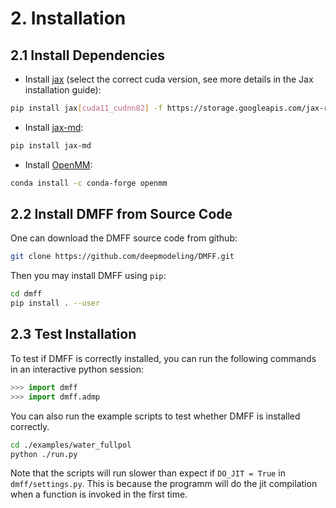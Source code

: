 # 2. Installation
## 2.1 Install Dependencies
+ Install [jax](https://github.com/google/jax) (select the correct cuda version, see more details in the Jax installation guide):
```bash
pip install jax[cuda11_cudnn82] -f https://storage.googleapis.com/jax-releases/jax_releases.html
```
+ Install [jax-md](https://github.com/google/jax-md):
```bash
pip install jax-md
```
+ Install [OpenMM](https://openmm.org/):
```bash
conda install -c conda-forge openmm
```
## 2.2 Install DMFF from Source Code
One can download the DMFF source code from github:
```bash
git clone https://github.com/deepmodeling/DMFF.git
```
Then you may install DMFF using `pip`:
```bash
cd dmff
pip install . --user
```

## 2.3 Test Installation
To test if DMFF is correctly installed, you can run the following commands in an interactive python session:
```python
>>> import dmff
>>> import dmff.admp
```

You can also run the example scripts to test whether DMFF is installed correctly.
```bash
cd ./examples/water_fullpol
python ./run.py

```
Note that the scripts will run slower than expect if `DO_JIT = True` in `dmff/settings.py`. This is because the programm will do the jit compilation when a function is invoked in the first time.
